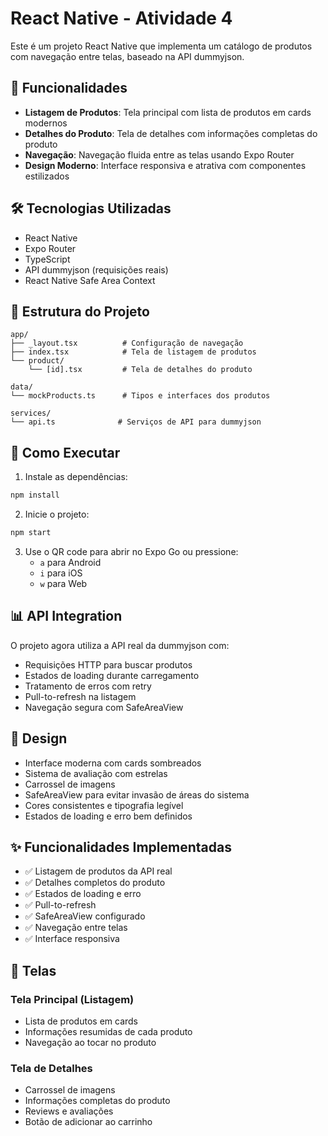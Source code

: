 # React Native - Atividade 4

Este é um projeto React Native que implementa um catálogo de produtos com navegação entre telas, baseado na API dummyjson.

## 📱 Funcionalidades

- **Listagem de Produtos**: Tela principal com lista de produtos em cards modernos
- **Detalhes do Produto**: Tela de detalhes com informações completas do produto
- **Navegação**: Navegação fluida entre as telas usando Expo Router
- **Design Moderno**: Interface responsiva e atrativa com componentes estilizados

## 🛠️ Tecnologias Utilizadas

- React Native
- Expo Router
- TypeScript
- API dummyjson (requisições reais)
- React Native Safe Area Context

## 📂 Estrutura do Projeto

```
app/
├── _layout.tsx          # Configuração de navegação
├── index.tsx            # Tela de listagem de produtos
└── product/
    └── [id].tsx         # Tela de detalhes do produto

data/
└── mockProducts.ts      # Tipos e interfaces dos produtos

services/
└── api.ts              # Serviços de API para dummyjson
```

## 🚀 Como Executar

1. Instale as dependências:
```bash
npm install
```

2. Inicie o projeto:
```bash
npm start
```

3. Use o QR code para abrir no Expo Go ou pressione:
   - `a` para Android
   - `i` para iOS
   - `w` para Web

## 📊 API Integration

O projeto agora utiliza a API real da dummyjson com:
- Requisições HTTP para buscar produtos
- Estados de loading durante carregamento
- Tratamento de erros com retry
- Pull-to-refresh na listagem
- Navegação segura com SafeAreaView

## 🎨 Design

- Interface moderna com cards sombreados
- Sistema de avaliação com estrelas
- Carrossel de imagens
- SafeAreaView para evitar invasão de áreas do sistema
- Cores consistentes e tipografia legível
- Estados de loading e erro bem definidos

## ✨ Funcionalidades Implementadas

- ✅ Listagem de produtos da API real
- ✅ Detalhes completos do produto
- ✅ Estados de loading e erro
- ✅ Pull-to-refresh
- ✅ SafeAreaView configurado
- ✅ Navegação entre telas
- ✅ Interface responsiva

## 📱 Telas

### Tela Principal (Listagem)
- Lista de produtos em cards
- Informações resumidas de cada produto
- Navegação ao tocar no produto

### Tela de Detalhes
- Carrossel de imagens
- Informações completas do produto
- Reviews e avaliações
- Botão de adicionar ao carrinho
